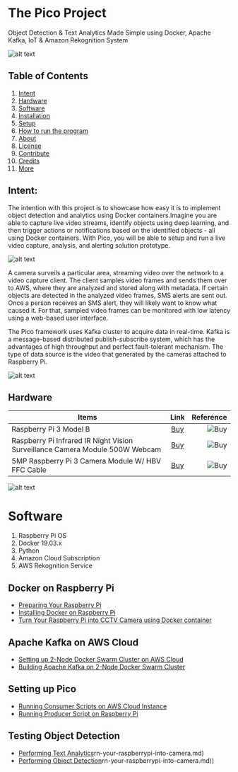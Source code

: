 # The Pico Project

Object Detection & Text Analytics Made Simple using Docker, Apache Kafka, IoT & Amazon Rekognition System

![alt text](https://github.com/ajeetraina/developer/blob/master/solutions/iot/ai/pico/images/thepicoproject1.png "My Image")

## Table of Contents

1. [Intent](#Intent)
2. [Hardware](#hardware)
3. [Software](#Software)
4. [Installation](#Installation)
5. [Setup](#Setup)
6. [How to run the program](#How-to-run-the-program)
7. [About](#About)
8. [License](#License)
9. [Contribute](#Contribute)
10. [Credits](#Credits)
11. [More](#More)

## Intent:

The intention with this project is to showcase how easy it is to implement object detection and analytics using Docker containers.Imagine you are able to capture live video streams, identify objects using deep learning, and then trigger actions or notifications based on the identified objects - all using Docker containers. With Pico, you will be able to setup and run a live video capture, analysis, and alerting solution prototype.

![alt text](https://github.com/ajeetraina/developer/blob/master/solutions/iot/ai/pico/images/pico-project-arch.png)

                            
A camera surveils a particular area, streaming video over the network to a video capture client. The client samples video frames and sends them over to AWS, where they are analyzed and stored along with metadata. If certain objects are detected in the analyzed video frames, SMS alerts are sent out. Once a person receives an SMS alert, they will likely want to know what caused it. For that, sampled video frames can be monitored with low latency using a web-based user interface.

The Pico framework uses Kafka cluster to acquire data in real-time. Kafka is a message-based distributed publish-subscribe system, which has the advantages of high throughput and perfect fault-tolerant mechanism. The type of data source is the video that generated by the cameras attached to Raspberry Pi. 


![alt text](https://github.com/ajeetraina/developer/blob/master/solutions/iot/ai/pico/images/pico_in_3_steps.png)




## Hardware 

|Items        |   Link        | Reference  |
| ------------- |:-------------:| -----:|
| Raspberry Pi 3 Model B| [Buy](https://robu.in/product/latest-raspberry-pi-3-model-b-original/ref/60/) | ![Buy](https://github.com/collabnix/pico/blob/master/images/pibox.png) |
| Raspberry Pi Infrared IR Night Vision Surveillance Camera Module 500W Webcam | [Buy](https://robu.in/product/raspberry-pi-infrared-ir-night-vision-surveillance-camera-module-500w-webcam/ref/60/) | ![Buy](https://github.com/collabnix/pico/blob/master/images/picbox2.png/)| 
| 5MP Raspberry Pi 3 Camera Module W/ HBV FFC Cable | [Buy](https://robu.in/product/5mp-raspberry-pi-camera-module-w-hbv-ffc-cable/ref/60) | ![Buy](https://github.com/collabnix/pico/blob/master/images/pibox3.png)| 



![alt text](https://github.com/collabnix/pico/blob/master/images/pico2.png)


# Software

1. Raspberry Pi OS
2. Docker 19.03.x
3. Python 
4. Amazon Cloud Subscription
5. AWS Rekognition Service

## Docker on Raspberry Pi

- [Preparing Your Raspberry Pi](https://github.com/ajeetraina/developer/blob/master/solutions/iot/ai/pico/blob/master/workshop/preparing-raspberrypi.md)
- [Installing Docker on Raspberry Pi](https://github.com/ajeetraina/developer/blob/master/solutions/iot/ai/pico/blob/master/workshop/installing-docker.md)
- [Turn Your Raspberry Pi into CCTV Camera using Docker container](https://github.com/ajeetraina/developer/blob/master/solutions/iot/ai/pico/blob/master/workshop/turn-your-raspberrypi-into-camera.md)


## Apache Kafka on AWS Cloud

- [Setting up 2-Node Docker Swarm Cluster on AWS Cloud](https://github.com/ajeetraina/developer/blob/master/solutions/iot/ai/pico/blob/master/workshop/setting-up-docker-swarm-on-aws.md)
- [Building Apache Kafka on 2-Node Docker Swarm Cluster](https://github.com/ajeetraina/developer/blob/master/solutions/iot/ai/pico/blob/master/workshop/running-kafka-on-swarm-cluster.md)


## Setting up Pico 

- [Running Consumer Scripts on AWS Cloud Instance](https://github.com/ajeetraina/developer/blob/master/solutions/iot/ai/pico/blob/master/workshop/running-consumer-script.md)
- [Running Producer Script on Raspberry Pi](https://github.com/ajeetraina/developer/blob/master/solutions/iot/ai/pico/blob/master/workshop/running-producer-script-on-pi.md)

## Testing Object Detection

- [Performing Text Analytics](https://github.com/ajeetraina/developer/blob/master/solutions/iot/ai/pico/blob/master/workshop/performing-object-detection.md)rn-your-raspberrypi-into-camera.md)
- [Performing Object Detection](https://github.com/ajeetraina/developer/blob/master/solutions/iot/ai/pico/blob/master/workshop/performing-object-detection.md)rn-your-raspberrypi-into-camera.md))







